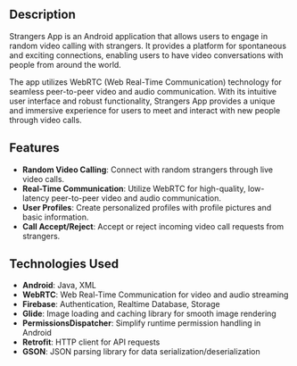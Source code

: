 
## Description

Strangers App is an Android application that allows users to engage in random video calling with strangers. It provides a platform for spontaneous and exciting connections, enabling users to have video conversations with people from around the world.

The app utilizes WebRTC (Web Real-Time Communication) technology for seamless peer-to-peer video and audio communication. With its intuitive user interface and robust functionality, Strangers App provides a unique and immersive experience for users to meet and interact with new people through video calls.

## Features

- **Random Video Calling**: Connect with random strangers through live video calls.
- **Real-Time Communication**: Utilize WebRTC for high-quality, low-latency peer-to-peer video and audio communication.
- **User Profiles**: Create personalized profiles with profile pictures and basic information.
- **Call Accept/Reject**: Accept or reject incoming video call requests from strangers.

## Technologies Used

- **Android**: Java, XML
- **WebRTC**: Web Real-Time Communication for video and audio streaming
- **Firebase**: Authentication, Realtime Database, Storage
- **Glide**: Image loading and caching library for smooth image rendering
- **PermissionsDispatcher**: Simplify runtime permission handling in Android
- **Retrofit**: HTTP client for API requests
- **GSON**: JSON parsing library for data serialization/deserialization







